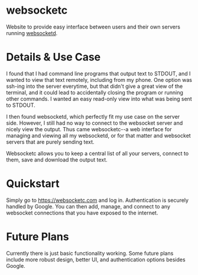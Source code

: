 # websocketc
Website to provide easy interface between users and their own servers running [websocketd](http://websocketd.com/).

# Details & Use Case
I found that I had command line programs that output text to STDOUT, and I wanted to view that text remotely, including from my phone. One option was ssh-ing into the server everytime, but that didn't give a great view of the terminal, and it could lead to accidentally closing the program or running other commands. I wanted an easy read-only view into what was being sent to STDOUT.

I then found websocketd, which perfectly fit my use case on the server side. However, I still had no way to connect to the websocket server and nicely view the output. Thus came websocketc--a web interface for managing and viewing all my websocketd, or for that matter and websocket servers that are purely sending text.

Websocketc allows you to keep a central list of all your servers, connect to them, save and download the output text.

# Quickstart

Simply go to <https://websocketc.com> and log in. Authentication is securely handled by Google. You can then add,
manage, and connect to any websocket connections that you have exposed to the internet.

# Future Plans

Currently there is just basic functionality working. Some future plans include more robust design, better UI, and 
authentication options besides Google.


